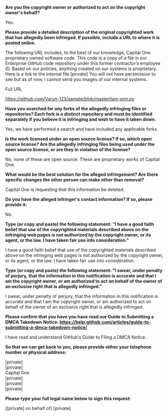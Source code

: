 **Are you the copyright owner or authorized to act on the copyright owner's behalf?**

Yes.

**Please provide a detailed description of the original copyrighted work that has allegedly been infringed. If possible, include a URL to where it is posted online.**

The following URL includes, to the best of our knowledge, Capital One proprietary owned software code. This code is a copy of a file in our Enterprise GitHub code repository under this former contractor’s employee ID. Based on our policies, anything created on our systems is proprietary. Here is a link to the internal file [private] You will not have persmission to see but as of now, I cannot send you images of our internal systems.

Full URL

https://github.com/Varun-123/sample/blob/master/lam-emr.py

**Have you searched for any forks of the allegedly infringing files or repositories? Each fork is a distinct repository and must be identified separately if you believe it is infringing and wish to have it taken down.**

Yes, we have performed a search and have included any applicable forks.

**Is the work licensed under an open source license? If so, which open source license? Are the allegedly infringing files being used under the open source license, or are they in violation of the license?**

No, none of these are open source. These are proprietary works of Capital One.

**What would be the best solution for the alleged infringement? Are there specific changes the other person can make other than removal?**

Capital One is requesting that this information be deleted.

**Do you have the alleged infringer's contact information? If so, please provide it:**

No.

**Type (or copy and paste) the following statement: "I have a good faith belief that use of the copyrighted materials described above on the infringing web pages is not authorized by the copyright owner, or its agent, or the law. I have taken fair use into consideration."**

I have a good faith belief that use of the copyrighted materials described above on the infringing web pages is not authorized by the copyright owner, or its agent, or the law. I have taken fair use into consideration.

**Type (or copy and paste) the following statement: "I swear, under penalty of perjury, that the information in this notification is accurate and that I am the copyright owner, or am authorized to act on behalf of the owner of an exclusive right that is allegedly infringed."**

I swear, under penalty of perjury, that the information in this notification is accurate and that I am the copyright owner, or am authorized to act on behalf of the owner of an exclusive right that is allegedly infringed.

**Please confirm that you have you have read our Guide to Submitting a DMCA Takedown Notice: https://help.github.com/articles/guide-to-submitting-a-dmca-takedown-notice/**

I have read and understand GitHub's Guide to Filing a DMCA Notice.

**So that we can get back to you, please provide either your telephone number or physical address:** 

[private]  
[private]  
Capital One   
[private]    
[private]  
[private]  

**Please type your full legal name below to sign this request:**

([private] on behalf of) [private]
